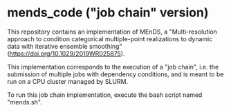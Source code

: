 # mends_code ("job chain" version)

This repository contains an implementation of MEnDS, a "Multi-resolution approach to condition categorical multiple-point realizations to dynamic data with iterative ensemble smoothing" (https://doi.org/10.1029/2019WR025875).

This implementation corresponds to the execution of a "job chain", i.e. the submission of multiple jobs with dependency conditions, and is meant to be run on a CPU cluster managed by SLURM.

To run this job chain implementation, execute the bash script named "mends.sh".

